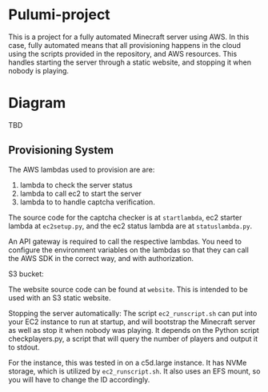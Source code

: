 # Pulumi-project

This is a project for a fully automated Minecraft server using AWS. In this case, fully automated means that all provisioning happens in the cloud using the scripts provided in the repository, and AWS resources. This handles starting the server through a static website, and stopping it when nobody is playing.

# Diagram

TBD

## Provisioning System
The AWS lambdas used to provision are are:
1. lambda to check the server status
2. lambda to call ec2 to start the server
3. lambda to to handle captcha verification.

The source code for the captcha checker is at `startlambda`, ec2 starter lambda at `ec2setup.py`, and the ec2 status lambda are at `statuslambda.py`.

An API gateway is required to call the respective lambdas. You need to configure the environment variables on the lambdas so that they can call the AWS SDK in the correct way, and with authorization.

S3 bucket:

The website source code can be found at `website`. This is intended to be used with an S3 static website.

Stopping the server automatically:
The script `ec2_runscript.sh` can put into your EC2 instance to run at startup, and will bootstrap the Minecraft server as well as stop it when nobody was playing. It depends on the Python script checkplayers.py, a script that will query the number of players and output it to stdout.

For the instance, this was tested in on a c5d.large instance. It has NVMe storage, which is utilized by `ec2_runscript.sh`. It also uses an EFS mount, so you will have to change the ID accordingly.
